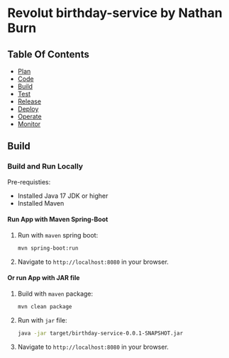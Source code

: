 # Revolut birthday-service by Nathan Burn

## Table Of Contents

- [Plan](#plan)
- [Code](#code)
- [Build](#build)
- [Test](#test)
- [Release](#release)
- [Deploy](#deploy)
- [Operate](#operate)
- [Monitor](#monitor)

## Build

### Build and Run Locally

Pre-requisties:

- Installed Java 17 JDK or higher
- Installed Maven

#### Run App with Maven Spring-Boot

1. Run with `maven` spring boot:

    ```bash
    mvn spring-boot:run
    ```

2. Navigate to `http://localhost:8080` in your browser.

#### Or run App with JAR file

1. Build with `maven` package:

    ```bash
    mvn clean package
    ```

2. Run with `jar` file:

    ```bash
    java -jar target/birthday-service-0.0.1-SNAPSHOT.jar
    ```

3. Navigate to `http://localhost:8080` in your browser.
